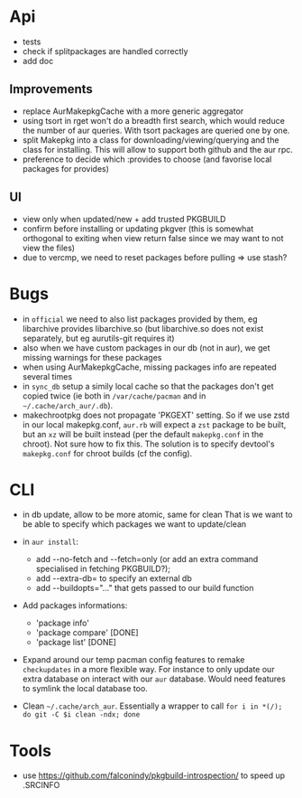 # Api

- tests
- check if splitpackages are handled correctly
- add doc

## Improvements

- replace AurMakepkgCache with a more generic aggregator
- using tsort in rget won't do a breadth first search, which would reduce
the number of aur queries. With tsort packages are queried one by one.
- split Makepkg into a class for downloading/viewing/querying and the
class for installing. This will allow to support both github and the aur
rpc.
- preference to decide which :provides to choose
  (and favorise local packages for provides)

## UI

- view only when updated/new + add trusted PKGBUILD
- confirm before installing or updating pkgver (this is somewhat orthogonal to exiting when view return false since we may want to not view the files)
- due to vercmp, we need to reset packages before pulling
  => use stash?

# Bugs

- in `official` we need to also list packages provided by them, eg
  libarchive provides libarchive.so (but libarchive.so does not exist
  separately, but eg aurutils-git requires it)
- also when we have custom packages in our db (not in aur), we get missing
    warnings for these packages
- when using AurMakepkgCache, missing packages info are repeated several times
- in `sync_db` setup a simily local cache so that the packages don't get copied twice (ie both in `/var/cache/pacman` and in `~/.cache/arch_aur/.db`).
- makechrootpkg does not propagate 'PKGEXT' setting. So if we use zstd in
    our local makepkg.conf, `aur.rb` will expect a `zst` package to be
    built, but an `xz` will be built instead (per the default
    `makepkg.conf` in the chroot). Not sure how to fix this. The solution
    is to specify devtool's `makepkg.conf` for chroot builds (cf the
    config).

# CLI

- in db update, allow to be more atomic, same for clean
  That is we want to be able to specify which packages we want to
  update/clean

- in `aur install`: 
  - add --no-fetch and --fetch=only (or add an extra command specialised in
      fetching PKGBUILD?);
  - add --extra-db= to specify an external db
  - add --buildopts="..." that gets passed to our build function

- Add packages informations:
  - 'package info'
  - 'package compare' [DONE]
  - 'package list' [DONE]

- Expand around our temp pacman config features to remake `checkupdates` in
    a more flexible way. For instance to only update our extra database on
    interact with our `aur` database. Would need features to symlink the
    local database too.

- Clean `~/.cache/arch_aur`. Essentially a wrapper to call
  `for i in *(/); do git -C $i clean -ndx; done`

# Tools

- use https://github.com/falconindy/pkgbuild-introspection/ to  speed up .SRCINFO

